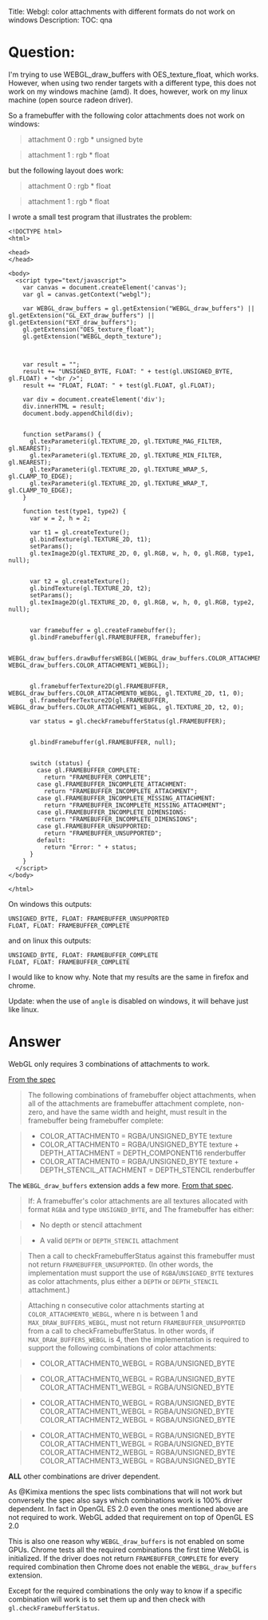 Title: Webgl: color attachments with different formats do not work on windows
Description:
TOC: qna

# Question:

I'm trying to use WEBGL_draw_buffers with OES_texture_float, which works. However, when using two render targets with a different type, this does not work on my windows machine (amd). It does, however, work on my linux machine (open source radeon driver).

So a framebuffer with the following color attachments does not work on windows:

> attachment 0 : rgb * unsigned byte

> attachment 1 : rgb * float

but the following layout does work:

> attachment 0 : rgb * float 

> attachment 1 : rgb * float

I wrote a small test program that illustrates the problem:

<!-- begin snippet: js hide: false -->

<!-- language: lang-html -->

    <!DOCTYPE html>
    <html>

    <head>
    </head>

    <body>
      <script type="text/javascript">
        var canvas = document.createElement('canvas');
        var gl = canvas.getContext("webgl");

        var WEBGL_draw_buffers = gl.getExtension("WEBGL_draw_buffers") || gl.getExtension("GL_EXT_draw_buffers") || gl.getExtension("EXT_draw_buffers");
        gl.getExtension("OES_texture_float");
        gl.getExtension("WEBGL_depth_texture");



        var result = "";
        result += "UNSIGNED_BYTE, FLOAT: " + test(gl.UNSIGNED_BYTE, gl.FLOAT) + "<br />";
        result += "FLOAT, FLOAT: " + test(gl.FLOAT, gl.FLOAT);

        var div = document.createElement('div');
        div.innerHTML = result;
        document.body.appendChild(div);


        function setParams() {
          gl.texParameteri(gl.TEXTURE_2D, gl.TEXTURE_MAG_FILTER, gl.NEAREST);
          gl.texParameteri(gl.TEXTURE_2D, gl.TEXTURE_MIN_FILTER, gl.NEAREST);
          gl.texParameteri(gl.TEXTURE_2D, gl.TEXTURE_WRAP_S, gl.CLAMP_TO_EDGE);
          gl.texParameteri(gl.TEXTURE_2D, gl.TEXTURE_WRAP_T, gl.CLAMP_TO_EDGE);
        }

        function test(type1, type2) {
          var w = 2, h = 2;

          var t1 = gl.createTexture();
          gl.bindTexture(gl.TEXTURE_2D, t1);
          setParams();
          gl.texImage2D(gl.TEXTURE_2D, 0, gl.RGB, w, h, 0, gl.RGB, type1, null);


          var t2 = gl.createTexture();
          gl.bindTexture(gl.TEXTURE_2D, t2);
          setParams();
          gl.texImage2D(gl.TEXTURE_2D, 0, gl.RGB, w, h, 0, gl.RGB, type2, null);


          var framebuffer = gl.createFramebuffer();
          gl.bindFramebuffer(gl.FRAMEBUFFER, framebuffer);

          WEBGL_draw_buffers.drawBuffersWEBGL([WEBGL_draw_buffers.COLOR_ATTACHMENT0_WEBGL, WEBGL_draw_buffers.COLOR_ATTACHMENT1_WEBGL]);


          gl.framebufferTexture2D(gl.FRAMEBUFFER, WEBGL_draw_buffers.COLOR_ATTACHMENT0_WEBGL, gl.TEXTURE_2D, t1, 0);
          gl.framebufferTexture2D(gl.FRAMEBUFFER, WEBGL_draw_buffers.COLOR_ATTACHMENT1_WEBGL, gl.TEXTURE_2D, t2, 0);

          var status = gl.checkFramebufferStatus(gl.FRAMEBUFFER);


          gl.bindFramebuffer(gl.FRAMEBUFFER, null);


          switch (status) {
            case gl.FRAMEBUFFER_COMPLETE:
              return "FRAMEBUFFER_COMPLETE";
            case gl.FRAMEBUFFER_INCOMPLETE_ATTACHMENT:
              return "FRAMEBUFFER_INCOMPLETE_ATTACHMENT";
            case gl.FRAMEBUFFER_INCOMPLETE_MISSING_ATTACHMENT:
              return "FRAMEBUFFER_INCOMPLETE_MISSING_ATTACHMENT";
            case gl.FRAMEBUFFER_INCOMPLETE_DIMENSIONS:
              return "FRAMEBUFFER_INCOMPLETE_DIMENSIONS";
            case gl.FRAMEBUFFER_UNSUPPORTED:
              return "FRAMEBUFFER_UNSUPPORTED";
            default:
              return "Error: " + status;
          }
        }
      </script>
    </body>

    </html>

<!-- end snippet -->

On windows this outputs:

    UNSIGNED_BYTE, FLOAT: FRAMEBUFFER_UNSUPPORTED
    FLOAT, FLOAT: FRAMEBUFFER_COMPLETE

and on linux this outputs:

    UNSIGNED_BYTE, FLOAT: FRAMEBUFFER_COMPLETE
    FLOAT, FLOAT: FRAMEBUFFER_COMPLETE

I would like to know why. Note that my results are the same in firefox and chrome.


Update: when the use of `angle` is disabled on windows, it will behave just like linux.

# Answer

WebGL only requires 3 combinations of attachments to work.

[From the spec](https://www.khronos.org/registry/webgl/specs/latest/1.0/#6.6)

> The following combinations of framebuffer object attachments, when all of the attachments are framebuffer attachment complete, non-zero, and have the same width and height, must result in the framebuffer being framebuffer complete:

> * COLOR_ATTACHMENT0 = RGBA/UNSIGNED_BYTE texture
> * COLOR_ATTACHMENT0 = RGBA/UNSIGNED_BYTE texture + DEPTH_ATTACHMENT = DEPTH_COMPONENT16 renderbuffer
> * COLOR_ATTACHMENT0 = RGBA/UNSIGNED_BYTE texture + DEPTH_STENCIL_ATTACHMENT = DEPTH_STENCIL renderbuffer

The `WEBGL_draw_buffers` extension adds a few more. [From that spec](https://www.khronos.org/registry/webgl/extensions/WEBGL_draw_buffers/).

> If:
A framebuffer's color attachments are all textures allocated with format `RGBA` and type `UNSIGNED_BYTE`, and
The framebuffer has either:

> * No depth or stencil attachment

> * A valid `DEPTH` or `DEPTH_STENCIL` attachment

> Then a call to checkFramebufferStatus against this framebuffer must not return `FRAMEBUFFER_UNSUPPORTED`. (In other words, the implementation must support the use of `RGBA`/`UNSIGNED_BYTE` textures as color attachments, plus either a `DEPTH` or `DEPTH_STENCIL` attachment.)

> Attaching n consecutive color attachments starting at `COLOR_ATTACHMENT0_WEBGL`, where n is between 1 and `MAX_DRAW_BUFFERS_WEBGL`, must not return `FRAMEBUFFER_UNSUPPORTED` from a call to checkFramebufferStatus. In other words, if `MAX_DRAW_BUFFERS_WEBGL` is 4, then the implementation is required to support the following combinations of color attachments:

> * COLOR_ATTACHMENT0_WEBGL = RGBA/UNSIGNED_BYTE

> * COLOR_ATTACHMENT0_WEBGL = RGBA/UNSIGNED_BYTE
    COLOR_ATTACHMENT1_WEBGL = RGBA/UNSIGNED_BYTE

> * COLOR_ATTACHMENT0_WEBGL = RGBA/UNSIGNED_BYTE
    COLOR_ATTACHMENT1_WEBGL = RGBA/UNSIGNED_BYTE
    COLOR_ATTACHMENT2_WEBGL = RGBA/UNSIGNED_BYTE

> * COLOR_ATTACHMENT0_WEBGL = RGBA/UNSIGNED_BYTE
    COLOR_ATTACHMENT1_WEBGL = RGBA/UNSIGNED_BYTE
    COLOR_ATTACHMENT2_WEBGL = RGBA/UNSIGNED_BYTE
    COLOR_ATTACHMENT3_WEBGL = RGBA/UNSIGNED_BYTE

**ALL** other combinations are driver dependent.

As @Kimixa mentions the spec lists combinations that will not work but conversely the spec also says which combinations work is 100% driver dependent. In fact in OpenGL ES 2.0 even the ones mentioned above are not required to work. WebGL added that requirement on top of OpenGL ES 2.0

This is also one reason why `WEBGL_draw_buffers` is not enabled on some GPUs. Chrome tests all the required combinations the first time WebGL is initialized. If the driver does not return `FRAMEBUFFER_COMPLETE` for every required combination then Chrome does not enable the `WEBGL_draw_buffers` extension.

Except for the required combinations the only way to know if a specific combination will work is to set them up and then check with `gl.checkFramebufferStatus`.


